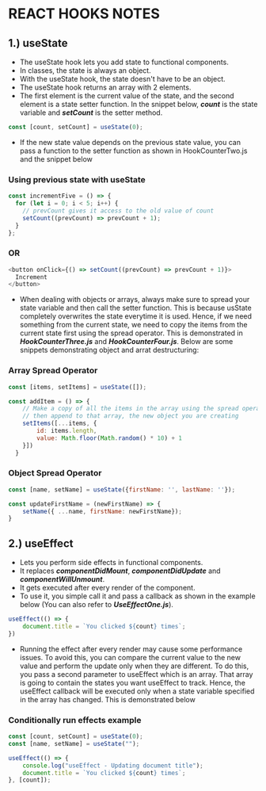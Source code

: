 # REACT HOOKS NOTES

## 1.) useState

- The useState hook lets you add state to functional components.
- In classes, the state is always an object.
- With the useState hook, the state doesn't have to be an object.
- The useState hook returns an array with 2 elements.
- The first element is the current value of the state, and the second element is a state setter function. In the snippet below, _**count**_ is the state variable and _**setCount**_ is the setter method.

```js
const [count, setCount] = useState(0);
```

- If the new state value depends on the previous state value, you can pass a function to the setter function as shown in HookCounterTwo.js and the snippet below

### Using previous state with useState

```js
const incrementFive = () => {
  for (let i = 0; i < 5; i++) {
    // prevCount gives it access to the old value of count
    setCount((prevCount) => prevCount + 1);
  }
};
```

### OR

```js
<button onClick={() => setCount((prevCount) => prevCount + 1)}>
  Increment
</button>
```

- When dealing with objects or arrays, always make sure to spread your state variable and then call the setter function. This is because usState completely overwrites the state everytime it is used. Hence, if we need something from the current state, we need to copy the items from the current state first using the spread operator. This is demonstrated in _**HookCounterThree.js**_ and _**HookCounterFour.js**_. Below are some snippets demonstrating object and arrat destructuring:

### Array Spread Operator

```js
const [items, setItems] = useState([]);

const addItem = () => {
    // Make a copy of all the items in the array using the spread operator, 
    // then append to that array, the new object you are creating
    setItems([...items, {
        id: items.length,
        value: Math.floor(Math.random() * 10) + 1
    }])
  }
```

### Object Spread Operator

```js
const [name, setName] = useState({firstName: '', lastName: ''});

const updateFirstName = (newFirstName) => {
    setName({ ...name, firstName: newFirstName});
}
```

## 2.) useEffect

- Lets you perform side effects in functional components.
- It replaces _**componentDidMount**_, _**componentDidUpdate**_ and _**componentWillUnmount**_.
- It gets executed after every render of the component.
- To use it, you simple call it and pass a callback as shown in the example below (You can also refer to _**UseEffectOne.js**_).

```js
useEffect(() => {
    document.title = `You clicked ${count} times`;
})
```

- Running the effect after every render may cause some performance issues. To avoid this, you can compare the current value to the new value and perform the update only when they are different. To do this, you pass a second parameter to useEffect which is an array. That array is going to contain the states you want useEffect to track. Hence, the useEffect callback will be executed only when a state variable specified in the array has changed. This is demonstrated below

### Conditionally run effects example

```js
const [count, setCount] = useState(0);
const [name, setName] = useState("");

useEffect(() => {
    console.log("useEffect - Updating document title");
    document.title = `You clicked ${count} times`;
}, [count]);
```
